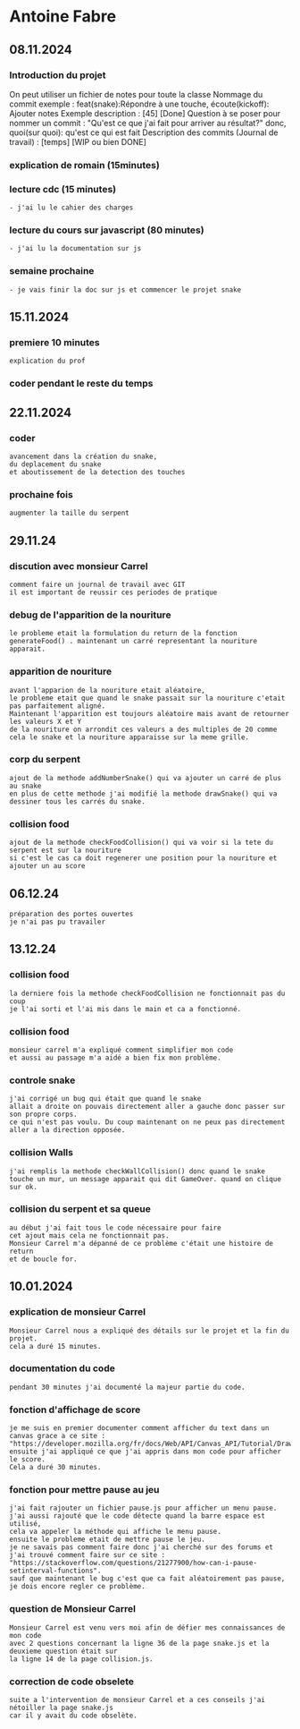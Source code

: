 # Antoine Fabre 
## 08.11.2024
### Introduction du projet
On peut utiliser un fichier de notes pour toute la classe
Nommage du commit exemple : feat(snake):Répondre à une touche, écoute(kickoff): Ajouter notes
Exemple description : [45] [Done]
Question à se poser pour nommer un commit : "Qu'est ce que j'ai fait pour arriver au résultat?" donc, quoi(sur quoi): qu'est ce qui est fait
Description des commits (Journal de travail) : [temps] [WIP ou bien DONE]

### explication de romain (15minutes)

### lecture cdc (15 minutes)
    - j'ai lu le cahier des charges

### lecture du cours sur javascript (80 minutes)
    - j'ai lu la documentation sur js

### semaine prochaine
    - je vais finir la doc sur js et commencer le projet snake

## 15.11.2024
### premiere 10 minutes
    explication du prof

### coder pendant le reste du temps

## 22.11.2024
### coder
    avancement dans la création du snake,
    du deplacement du snake
    et aboutissement de la detection des touches
### prochaine fois
    augmenter la taille du serpent

## 29.11.24 

### discution avec monsieur Carrel
    comment faire un journal de travail avec GIT
    il est important de reussir ces periodes de pratique

### debug de l'apparition de la nouriture
    le probleme etait la formulation du return de la fonction 
    generateFood() . maintenant un carré representant la nouriture apparait.

### apparition de nouriture
    avant l'apparion de la nouriture etait aléatoire,
    le probleme etait que quand le snake passait sur la nouriture c'etait 
    pas parfaitement aligné.
    Maintenant l'apparition est toujours aléatoire mais avant de retourner les valeurs X et Y 
    de la nouriture on arrondit ces valeurs a des multiples de 20 comme cela le snake et la nouriture apparaisse sur la meme grille.

### corp du serpent
    ajout de la methode addNumberSnake() qui va ajouter un carré de plus au snake 
    en plus de cette methode j'ai modifié la methode drawSnake() qui va dessiner tous les carrés du snake. 

### collision food
    ajout de la methode checkFoodCollision() qui va voir si la tete du serpent est sur la nouriture 
    si c'est le cas ca doit regenerer une position pour la nouriture et ajouter un au score

## 06.12.24
    préparation des portes ouvertes
    je n'ai pas pu travailer
## 13.12.24

### collision food 
    la derniere fois la methode checkFoodCollision ne fonctionnait pas du coup 
    je l'ai sorti et l'ai mis dans le main et ca a fonctionné.

### collision food 
    monsieur carrel m'a expliqué comment simplifier mon code 
    et aussi au passage m'a aidé a bien fix mon problème.

### controle snake
    j'ai corrigé un bug qui était que quand le snake 
    allait a droite on pouvais directement aller a gauche donc passer sur son propre corps.
    ce qui n'est pas voulu. Du coup maintenant on ne peux pas directement aller a la direction opposée.

### collision Walls
    j'ai remplis la methode checkWallCollision() donc quand le snake 
    touche un mur, un message apparait qui dit GameOver. quand on clique sur ok. 

### collision du serpent et sa queue
    au début j'ai fait tous le code nécessaire pour faire
    cet ajout mais cela ne fonctionnait pas.
    Monsieur Carrel m'a dépanné de ce problème c'était une histoire de return 
    et de boucle for.

## 10.01.2024 

### explication de monsieur Carrel
    Monsieur Carrel nous a expliqué des détails sur le projet et la fin du projet.
    cela a duré 15 minutes. 

### documentation du code 
    pendant 30 minutes j'ai documenté la majeur partie du code.

### fonction d'affichage de score
    je me suis en premier documenter comment afficher du text dans un canvas grace a ce site : "https://developer.mozilla.org/fr/docs/Web/API/Canvas_API/Tutorial/Drawing_text"
    ensuite j'ai appliqué ce que j'ai appris dans mon code pour afficher le score.
    Cela a duré 30 minutes.

### fonction pour mettre pause au jeu
    j'ai fait rajouter un fichier pause.js pour afficher un menu pause.
    j'ai aussi rajouté que le code détecte quand la barre espace est utilisé, 
    cela va appeler la méthode qui affiche le menu pause.
    ensuite le probleme etait de mettre pause le jeu. 
    je ne savais pas comment faire donc j'ai cherché sur des forums et j'ai trouvé comment faire sur ce site : "https://stackoverflow.com/questions/21277900/how-can-i-pause-setinterval-functions".
    sauf que maintenant le bug c'est que ca fait aléatoirement pas pause, je dois encore regler ce problème.

### question de Monsieur Carrel
    Monsieur Carrel est venu vers moi afin de défier mes connaissances de mon code
    avec 2 questions concernant la ligne 36 de la page snake.js et la deuxieme question était sur 
    la ligne 14 de la page collision.js.

### correction de code obselete
    suite a l'intervention de monsieur Carrel et a ces conseils j'ai nétoiller la page snake.js
    car il y avait du code obselète.